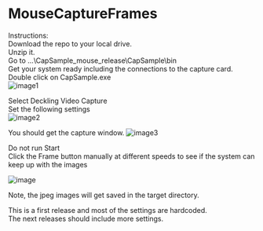 # MouseCaptureFrames

Instructions:  
Download the repo to your local drive.  
Unzip it.  
Go to
...\CapSample_mouse_release\CapSample\bin  
Get your system ready including the connections to the capture card.  
Double click on CapSample.exe  
 ![image1](https://user-images.githubusercontent.com/48537944/227679880-27d03d36-59ba-405b-8c53-99144cc9bf3c.png)

  
Select Deckling Video Capture  
Set the following settings  
![image2](https://user-images.githubusercontent.com/48537944/227679928-3e0c1b34-5cd5-4c31-8293-b10e7d557af1.png)
  
You should get the capture window.
![image3](https://user-images.githubusercontent.com/48537944/227680025-126055a4-788a-47b6-abe1-70534802acf1.png)


Do not run Start  
Click the Frame button manually at different speeds to see if the system can keep up with the images  

![image](https://user-images.githubusercontent.com/48537944/224493224-c4f433a2-c176-48c5-9253-e6718a746f48.png)  

Note, the jpeg images will get saved in the target directory.  

This is a first release and most of the settings are hardcoded.  
The next releases should include more settings.

